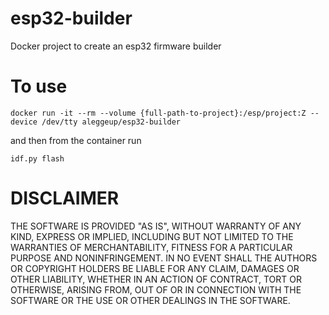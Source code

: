 # esp32-builder
Docker project to create an esp32 firmware builder

# To use

`docker run -it --rm --volume {full-path-to-project}:/esp/project:Z --device /dev/tty aleggeup/esp32-builder`

and then from the container run

`idf.py flash`

# DISCLAIMER

THE SOFTWARE IS PROVIDED "AS IS", WITHOUT WARRANTY OF ANY KIND, EXPRESS OR
IMPLIED, INCLUDING BUT NOT LIMITED TO THE WARRANTIES OF MERCHANTABILITY,
FITNESS FOR A PARTICULAR PURPOSE AND NONINFRINGEMENT. IN NO EVENT SHALL THE
AUTHORS OR COPYRIGHT HOLDERS BE LIABLE FOR ANY CLAIM, DAMAGES OR OTHER
LIABILITY, WHETHER IN AN ACTION OF CONTRACT, TORT OR OTHERWISE, ARISING FROM,
OUT OF OR IN CONNECTION WITH THE SOFTWARE OR THE USE OR OTHER DEALINGS IN THE
SOFTWARE.

